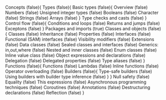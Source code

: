 Concepts (false){
    Types (false){
        Basic types (false){
            Overview (false)
            Numbers (false)
            Unsigned integer types (false)
            Booleans (false)
            Character (false)
            Strings (false)
            Arrays (false)
        }
        Type checks and casts (false)
    }
    Control flow (false){
        Conditions and loops (false)
        Returns and jumps (false)
        Exceptons (false)
    }
    Packages and imports (true)
    Classes and objects (false){
        Classes (false)
        Inheritance (false)
        Properties (false)
        Interfaces (false)
        Functional (SAM) interfaces (false)
        Visibility modifiers (false)
        Extensions (false)
        Data classes (false)
        Sealed classes and interfaces (false)
        Generics: in,out,where (false)
        Nested and inner classes (false)
        Enum classes (false)
        Inline value class (false)
        Object expressions and declarations (false)
        Delegation (false)
        Delegated properties (false)
        Type aliases (false)
    }
    Functions (false){
        Functions (false)
        Lambdas (false)
        Inline functions (false)
        Operator overloading (false)
        Builders (false){
            Type-safe builders (false)
            Using builders with builder type inference (false)
        }
    }
    Null safety (false)    
    Equality (false)
    This expressions (false)
    Asynchronous programming techniques (false)
    Coroutines (false)
    Annotations (false)
    Destructuring declarations (false)
    Reflection (false)
}
        
        
        
        